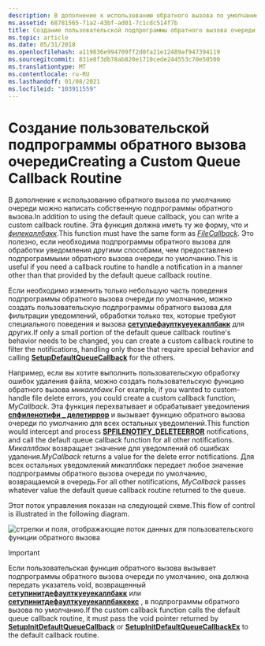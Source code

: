 ```yaml
---
description: В дополнение к использованию обратного вызова по умолчанию очереди можно написать собственную подпрограммы обратного вызова.
ms.assetid: 68781565-71a2-43bf-ad01-7c1cdc514f7b
title: Создание пользовательской подпрограммы обратного вызова очереди
ms.topic: article
ms.date: 05/31/2018
ms.openlocfilehash: a119836e994709ff2d0fa21e12489af947394119
ms.sourcegitcommit: 831e8f3db78ab820e1710cede244553c70e50500
ms.translationtype: MT
ms.contentlocale: ru-RU
ms.lasthandoff: 01/08/2021
ms.locfileid: "103911559"
---
```

# <a name="creating-a-custom-queue-callback-routine"></a><span data-ttu-id="ea74c-103">Создание пользовательской подпрограммы обратного вызова очереди</span><span class="sxs-lookup"><span data-stu-id="ea74c-103">Creating a Custom Queue Callback Routine</span></span>

<span data-ttu-id="ea74c-104">В дополнение к использованию обратного вызова по умолчанию очереди можно написать собственную подпрограммы обратного вызова.</span><span class="sxs-lookup"><span data-stu-id="ea74c-104">In addition to using the default queue callback, you can write a custom callback routine.</span></span> <span data-ttu-id="ea74c-105">Эта функция должна иметь ту же форму, что и [*филекаллбакк*](/windows/win32/api/setupapi/nc-setupapi-psp_file_callback_a).</span><span class="sxs-lookup"><span data-stu-id="ea74c-105">This function must have the same form as [*FileCallback*](/windows/win32/api/setupapi/nc-setupapi-psp_file_callback_a).</span></span> <span data-ttu-id="ea74c-106">Это полезно, если необходима подпрограммы обратного вызова для обработки уведомления другими способами, чем предоставлено подпрограммыми обратного вызова очереди по умолчанию.</span><span class="sxs-lookup"><span data-stu-id="ea74c-106">This is useful if you need a callback routine to handle a notification in a manner other than that provided by the default queue callback routine.</span></span>

<span data-ttu-id="ea74c-107">Если необходимо изменить только небольшую часть поведения подпрограммы обратного вызова очереди по умолчанию, можно создать пользовательскую подпрограммы обратного вызова для фильтрации уведомлений, обработки только тех, которые требуют специального поведения и вызова [**сетупдефаулткуеуекаллбакк**](/windows/desktop/api/Setupapi/nf-setupapi-setupdefaultqueuecallbacka) для других.</span><span class="sxs-lookup"><span data-stu-id="ea74c-107">If only a small portion of the default queue callback routine's behavior needs to be changed, you can create a custom callback routine to filter the notifications, handling only those that require special behavior and calling [**SetupDefaultQueueCallback**](/windows/desktop/api/Setupapi/nf-setupapi-setupdefaultqueuecallbacka) for the others.</span></span>

<span data-ttu-id="ea74c-108">Например, если вы хотите выполнить пользовательскую обработку ошибок удаления файла, можно создать пользовательскую функцию обратного вызова *микаллбакк*.</span><span class="sxs-lookup"><span data-stu-id="ea74c-108">For example, if you wanted to custom-handle file delete errors, you could create a custom callback function, *MyCallback*.</span></span> <span data-ttu-id="ea74c-109">Эта функция перехватывает и обрабатывает уведомления [**спфиленотифи \_ делетиррор**](spfilenotify-deleteerror.md) и вызывает функцию обратного вызова очереди по умолчанию для всех остальных уведомлений.</span><span class="sxs-lookup"><span data-stu-id="ea74c-109">This function would intercept and process [**SPFILENOTIFY\_DELETEERROR**](spfilenotify-deleteerror.md) notifications, and call the default queue callback function for all other notifications.</span></span> <span data-ttu-id="ea74c-110">*Микаллбакк* возвращает значение для уведомлений об ошибках удаления.</span><span class="sxs-lookup"><span data-stu-id="ea74c-110">*MyCallback* returns a value for the delete error notifications.</span></span> <span data-ttu-id="ea74c-111">Для всех остальных уведомлений *микаллбакк* передает любое значение подпрограммы обратного вызова очереди по умолчанию, возвращаемой в очередь.</span><span class="sxs-lookup"><span data-stu-id="ea74c-111">For all other notifications, *MyCallback* passes whatever value the default queue callback routine returned to the queue.</span></span>

<span data-ttu-id="ea74c-112">Этот поток управления показан на следующей схеме.</span><span class="sxs-lookup"><span data-stu-id="ea74c-112">This flow of control is illustrated in the following diagram.</span></span>

![стрелки и поля, отображающие поток данных для пользовательского функции обратного вызова](images/callback.png)

> [!IMPORTANT]
> <span data-ttu-id="ea74c-114">Если пользовательская функция обратного вызова вызывает подпрограммы обратного вызова очереди по умолчанию, она должна передать указатель void, возвращенный [**сетупинитдефаулткуеуекаллбакк**](/windows/desktop/api/Setupapi/nf-setupapi-setupinitdefaultqueuecallback) или [**сетупинитдефаулткуеуекаллбаккекс**](/windows/desktop/api/Setupapi/nf-setupapi-setupinitdefaultqueuecallbackex) , в подпрограммы обратного вызова по умолчанию.</span><span class="sxs-lookup"><span data-stu-id="ea74c-114">If the custom callback function calls the default queue callback routine, it must pass the void pointer returned by [**SetupInitDefaultQueueCallback**](/windows/desktop/api/Setupapi/nf-setupapi-setupinitdefaultqueuecallback) or [**SetupInitDefaultQueueCallbackEx**](/windows/desktop/api/Setupapi/nf-setupapi-setupinitdefaultqueuecallbackex) to the default callback routine.</span></span>

 

 

 
